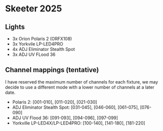 Skeeter 2025
============

## Lights
 - 3x Orion Polaris 2 (ORFX108)
 - 3x Yorkvile LP-LED4PRO
 - 4x ADJ Eliminator Stealth Spot
 - 3x ADJ UV FLood 36

## Channel mappings (tentative)
I have reserved the maximum number of channels for each fixture, we may decide to use a different mode with a lower number of channels at a later date.
 - Polaris 2: [001-010], [011-020], [021-030]
 - ADJ Eliminator Stealth Spot: [031-045], [046-060], [061-075], [076-090]
 - ADJ UV Flood 36: [091-093], [094-096], [097-099]
 - Yorkville LP-LED4X/LP-LED4PRO: [100-140], [141-180], [181-220]
